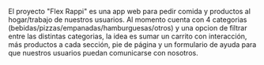 El proyecto "Flex Rappi" es una app web para pedir comida y productos al hogar/trabajo de nuestros usuarios.
Al momento cuenta con 4 categorias (bebidas/pizzas/empanadas/hamburguesas/otros) y una opcion de filtrar entre las distintas categorias, la idea es sumar un carrito con interacción, más productos a cada sección, pie de página y un formulario de ayuda para que nuestros usuarios puedan comunicarse con nosotros.
